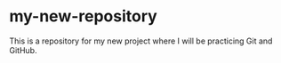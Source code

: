 # my-new-repository
This is a repository for my new project where I will be practicing Git and GitHub.

